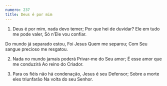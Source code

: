 ```yaml
---
numero: 237
title: Deus é por mim
---
```

1. Deus é por mim, nada devo temer;
Por que hei de duvidar?
Ele em tudo me pode valer,
Só n’Ele vou confiar.

Do mundo já separado estou,
Foi Jesus Quem me separou;
Com Seu sangue precioso me resgatou.

2. Nada no mundo jamais poderá
Privar-me do Seu amor;
É esse amor que me conduzirá
Ao reino do Criador.

3. Para os fiéis não há condenação,
Jesus é seu Defensor;
Sobre a morte eles triunfarão
Na volta do seu Senhor.
